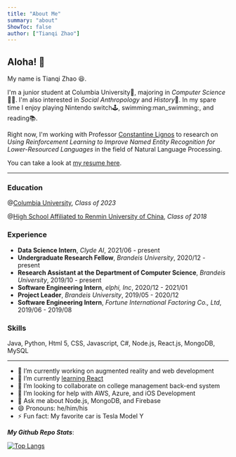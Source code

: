```yaml
---
title: "About Me" 
summary: "about"
ShowToc: false
author: ["Tianqi Zhao"]
---
```


## Aloha! :wave:

My name is Tianqi Zhao :laughing:.

I'm a junior student at Columbia University:lion:, majoring in *Computer Science*:man_technologist:. I'm also interested in *Social Anthropology* and *History*:blue_book:. In my spare time I enjoy playing Nintendo switch:joystick:, swimming:man_swimming:, and reading:books:.

Right now, I'm working with Professor [Constantine Lignos](https://lignos.org) to research on *Using Reinforcement Learning to Improve Named Entity Recognition for Lower-Resourced Languages* in the field of Natural Language Processing. 

You can take a look at [my resume here](../resume.pdf).

---

### Education

@[Columbia University](https://www.columbia.edu), *Class of 2023*

@[High School Affiliated to Renmin University of China](https://en.wikipedia.org/wiki/High_School_Affiliated_to_Renmin_University_of_China), *Class of 2018*

### Experience

- **Data Science Intern**, *Clyde AI*, 2021/06 - present
- **Undergraduate Research Fellow**, *Brandeis University*, 2020/12 - present
- **Research Assistant at the Department of Computer Science**, *Brandeis University*, 2019/10 - present
- **Software Engineering Intern**, *elphi, Inc*, 2020/12 - 2021/01
- **Project Leader**, *Brandeis University*, 2019/05 - 2020/12
- **Software Engineering Intern**, *Fortune International Factoring Co., Ltd*, 2019/06 - 2019/08

### Skills

Java, Python, Html 5, CSS, Javascript, C#, Node.js, React.js, MongoDB, MySQL

---

- 🔭 I’m currently working on augmented reality and web development
- 🌱 I’m currently [learning React](https://reactjs.org/)
- 👯 I’m looking to collaborate on college management back-end system
- 🤔 I’m looking for help with AWS, Azure, and iOS Development
- 💬 Ask me about Node.js, MongoDB, and Firebase
- 😄 Pronouns: he/him/his
- ⚡ Fun fact: My favorite car is Tesla Model Y

***My Github Repo Stats***:

[![Top Langs](https://github-readme-stats.vercel.app/api/top-langs/?username=tianqizhao-louis&theme=graywhite&layout=compact)](https://github.com/anuraghazra/github-readme-stats)

